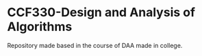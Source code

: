 # CCF330-Design and Analysis of Algorithms
Repository made based in the course of DAA made in college.
